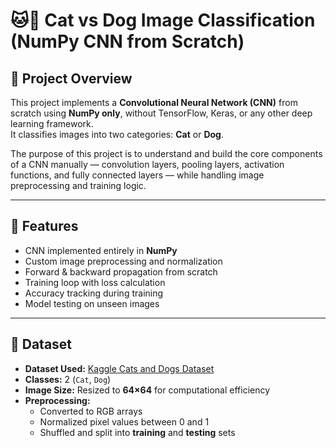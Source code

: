 # 🐱🐶 Cat vs Dog Image Classification (NumPy CNN from Scratch)

## 📌 Project Overview
This project implements a **Convolutional Neural Network (CNN)** from scratch using **NumPy only**, without TensorFlow, Keras, or any other deep learning framework.  
It classifies images into two categories: **Cat** or **Dog**.

The purpose of this project is to understand and build the core components of a CNN manually — convolution layers, pooling layers, activation functions, and fully connected layers — while handling image preprocessing and training logic.

---

## 🚀 Features
- CNN implemented entirely in **NumPy**
- Custom image preprocessing and normalization
- Forward & backward propagation from scratch
- Training loop with loss calculation
- Accuracy tracking during training
- Model testing on unseen images

---

## 📂 Dataset
- **Dataset Used:** [Kaggle Cats and Dogs Dataset](https://www.kaggle.com/datasets/tongpython/cat-and-dog)
- **Classes:** 2 (`Cat`, `Dog`)
- **Image Size:** Resized to **64×64** for computational efficiency
- **Preprocessing:**
  - Converted to RGB arrays
  - Normalized pixel values between 0 and 1
  - Shuffled and split into **training** and **testing** sets
